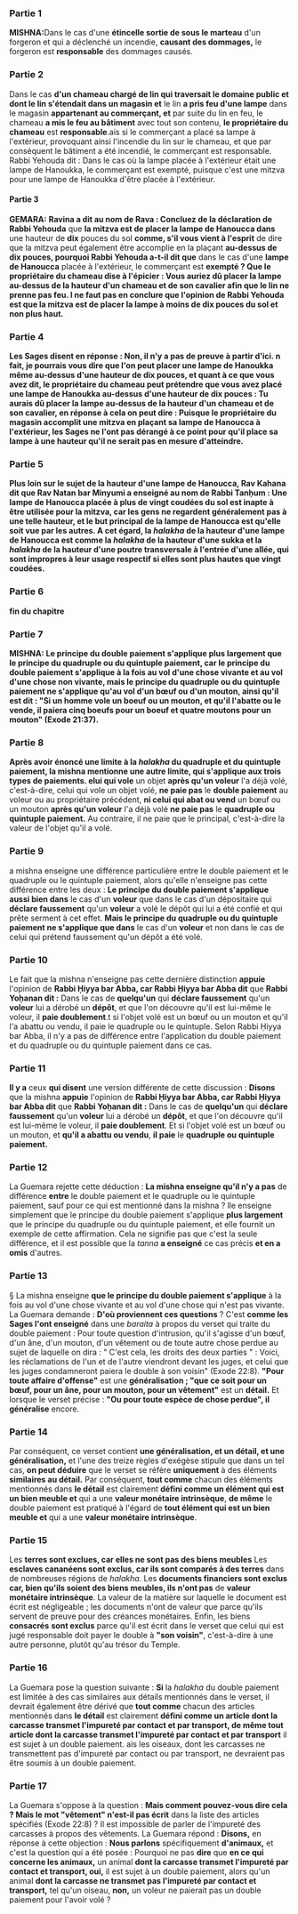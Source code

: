 ### Partie 1
<strong>MISHNA:</strong>Dans le cas d'une <b>étincelle sortie de sous le marteau</b> d'un forgeron et qui a déclenché un incendie, <b>causant des dommages,</b> le forgeron est <b>responsable</b> des dommages causés.

### Partie 2
Dans le cas <b>d'un chameau chargé de lin qui traversait le domaine public et dont le lin s'étendait dans un magasin et</b> le lin <b>a pris feu d'une lampe</b> dans le magasin <b>appartenant au commerçant, et</b> par suite du lin en feu, le chameau <b>a mis le feu au bâtiment</b> avec tout son contenu, <b>le propriétaire du chameau</b> est <b>responsable</b>.ais si le commerçant a placé sa lampe à l'extérieur, provoquant ainsi l'incendie du lin sur le chameau, et que par conséquent le bâtiment a été incendié, le commerçant est responsable. Rabbi Yehouda dit : Dans le cas où la lampe placée à l'extérieur était une lampe de Hanoukka, le commerçant est exempté, puisque c'est une mitzva pour une lampe de Hanoukka d'être placée à l'extérieur.

#### Partie 3
<strong>GEMARA:</strong> <b>Ravina a dit au nom de Rava : Concluez de la déclaration de Rabbi Yehouda</b> que <b>la mitzva est de placer la lampe de Hanoucca dans</b> une hauteur de <b>dix</b> pouces du sol <b>comme, s'il vous vient à l'esprit</b> de dire que la mitzva peut également être accomplie en la plaçant <b>au-dessus de dix pouces, pourquoi Rabbi Yehouda a-t-il dit que</b> dans le cas d'une <b>lampe de Hanoucca</b> placée à l'extérieur, le commerçant est <b>exempté ? Que le propriétaire du chameau <b>dise à</b> l'épicier : <b>Vous auriez dû placer</b> la lampe <b>au-dessus de la hauteur</b> <b>d'un chameau et de son cavalier</b> afin que le lin ne prenne pas feu. l ne faut pas en conclure que l'opinion de Rabbi Yehouda est que la mitzva est de placer la lampe à moins de dix pouces du sol et non plus haut.

### Partie 4
Les Sages <b>disent</b> en réponse : <b>Non,</b> il n'y a pas de preuve à partir d'ici. n fait, je pourrais vous dire que l'on peut placer une lampe de Hanoukka même au-dessus d'une hauteur de dix pouces, et quant à ce que vous avez dit, le propriétaire du chameau peut prétendre que vous avez placé une lampe de Hanoukka au-dessus d'une hauteur de dix pouces : <b>Tu aurais dû placer</b> la lampe <b>au-dessus</b> de la hauteur <b>d'un chameau et de son cavalier,</b> en réponse à cela on peut dire : <b>Puisque</b> le propriétaire du magasin <b>accomplit une mitzva</b> en plaçant sa lampe de Hanoucca à l'extérieur, <b>les Sages ne l'ont pas dérangé à ce point</b> pour qu'il place sa lampe à une hauteur qu'il ne serait pas en mesure d'atteindre.

### Partie 5
Plus loin sur le sujet de la hauteur d'une lampe de Hanoucca, <b>Rav Kahana dit</b> que <b>Rav Natan bar Minyumi a enseigné au nom de Rabbi Tanḥum : Une lampe de Hanoucca placée à plus de vingt coudées</b> du sol est <b>inapte</b> à être utilisée pour la mitzva, car les gens ne regardent généralement pas à une telle hauteur, et le but principal de la lampe de Hanoucca est qu'elle soit vue par les autres. A cet égard, la <i>halakha</i> de la hauteur d'une lampe de Hanoucca est <b>comme</b> la <i>halakha</i> de la hauteur d'une <b>sukka</i> et</b> la <i>halakha</i> de la hauteur d'une poutre transversale à l'entrée d'une <b>allée,</b> qui sont impropres à leur usage respectif si elles sont plus hautes que vingt coudées.

### Partie 6
fin du chapitre

### Partie 7
<strong>MISHNA:</strong> <b>Le principe du double paiement</b> s'applique <b>plus largement que le principe du quadruple ou du quintuple paiement, car le principe du double paiement s'applique à la fois au</b> vol d'une <b>chose vivante et au</b> vol d'une <b>chose non vivante, mais le principe du quadruple ou du quintuple paiement ne s'applique qu'au</b> vol d'un bœuf ou d'un mouton, ainsi qu'il est dit : "Si un homme vole un boeuf ou un mouton, et qu'il l'abatte ou le vende, il paiera cinq boeufs pour un boeuf et quatre moutons pour un mouton" (Exode 21:37).

### Partie 8
Après avoir énoncé une limite à la <i>halakha</i> du quadruple et du quintuple paiement, la mishna mentionne une autre limite, qui s'applique aux trois types de paiements. elui qui vole</b> un objet <b>après qu'un voleur</b> l'a déjà volé, c'est-à-dire, celui qui vole un objet volé, <b>ne paie pas</b> le <b>double paiement</b> au voleur ou au propriétaire précédent, <b>ni celui qui abat ou vend</b> un bœuf ou un mouton <b>après qu'un voleur</b> l'a déjà volé <b>ne paie pas</b> le <b>quadruple ou quintuple paiement.</b> Au contraire, il ne paie que le principal, c'est-à-dire la valeur de l'objet qu'il a volé.

### Partie 9
a mishna enseigne une différence particulière entre le double paiement et le quadruple ou le quintuple paiement, alors qu'elle n'enseigne pas cette différence entre les deux : <b>Le principe du double paiement s'applique aussi bien dans</b> le cas d'un <b>voleur</b> que dans le cas d'un dépositaire qui <b>déclare faussement</b> qu'un <b>voleur</b> a volé le dépôt qui lui a été confié et qui prête serment à cet effet. <b>Mais le principe du quadruple ou du quintuple paiement ne s'applique que dans</b> le cas d'un <b>voleur</b> et non dans le cas de celui qui prétend faussement qu'un dépôt a été volé.

### Partie 10
Le fait que la mishna n'enseigne pas cette dernière distinction <b>appuie</b> l'opinion de <b>Rabbi Ḥiyya bar Abba, car Rabbi Ḥiyya bar Abba dit</b> que <b>Rabbi Yoḥanan dit :</b> Dans le cas de <b>quelqu'un</b> qui <b>déclare faussement</b> qu'un <b>voleur</b> lui a dérobé un <b>dépôt</b>, et que l'on découvre qu'il est lui-même le voleur, il <b>paie doublement</b>.t si l'objet volé est un bœuf ou un mouton et qu'il l'a abattu ou vendu, il paie le quadruple ou le quintuple. Selon Rabbi Ḥiyya bar Abba, il n'y a pas de différence entre l'application du double paiement et du quadruple ou du quintuple paiement dans ce cas.

### Partie 11
<b>Il y a</b> ceux <b>qui disent</b> une version différente de cette discussion : <b>Disons</b> que la mishna <b>appuie</b> l'opinion de <b>Rabbi Ḥiyya bar Abba, car Rabbi Ḥiyya bar Abba dit</b> que <b>Rabbi Yoḥanan dit :</b> Dans le cas de <b>quelqu'un</b> qui <b>déclare faussement</b> qu'un <b>voleur</b> lui a dérobé un <b>dépôt</b>, et que l'on découvre qu'il est lui-même le voleur, il <b>paie doublement</b>.</b> Et si l'objet volé est un bœuf ou un mouton, et <b>qu'il a abattu ou vendu</b>, <b>il paie</b> le <b>quadruple ou quintuple paiement.</b>

### Partie 12
La Guemara rejette cette déduction : <b>La mishna <b>enseigne</b> qu'il n'y a pas</b> de différence <b>entre</b> le double paiement et le quadruple ou le quintuple paiement, sauf pour ce qui est mentionné dans la mishna ? lle enseigne simplement que le principe du double paiement s'applique <b>plus largement</b> que le principe du quadruple ou du quintuple paiement, et elle fournit un exemple de cette affirmation. Cela ne signifie pas que c'est la seule différence, et il est possible que la <i>tanna</i> <b>a enseigné</b> ce cas précis <b>et en a omis</b> d'autres.

### Partie 13
§ La mishna enseigne <b>que le principe du double paiement s'applique</b> à la fois au vol d'une chose vivante et au vol d'une chose qui n'est pas vivante. La Guemara demande : <b>D'où proviennent ces questions</b> ? C'est <b>comme les Sages l'ont enseigné</b> dans une <i>baraita</i> à propos du verset qui traite du double paiement : Pour toute question d'intrusion, qu'il s'agisse d'un bœuf, d'un âne, d'un mouton, d'un vêtement ou de toute autre chose perdue au sujet de laquelle on dira : " C'est cela, les droits des deux parties " : Voici, les réclamations de l'un et de l'autre viendront devant les juges, et celui que les juges condamneront paiera le double à son voisin" (Exode 22:8). <b>"Pour toute affaire d'offense"</b> est une <b>généralisation ; "que ce soit pour un bœuf, pour un âne, pour un mouton, pour un vêtement"</b> est un <b>détail.</b> Et lorsque le verset précise : <b>"Ou pour toute espèce de chose perdue", il généralise</b> encore.

### Partie 14
Par conséquent, ce verset contient <b>une généralisation, et un détail, et une généralisation,</b> et l'une des treize règles d'exégèse stipule que dans un tel cas, <b>on peut déduire</b> que le verset se réfère <b>uniquement</b> à des éléments <b>similaires au détail.</b> Par conséquent, <b>tout comme</b> chacun des éléments mentionnés dans <b>le détail</b> est clairement <b>défini comme un élément qui est un bien meuble et</b> qui a une <b>valeur monétaire intrinsèque</b>, <b>de même</b> le double paiement est pratiqué à l'égard de <b>tout élément qui est un bien meuble et</b> qui a une <b>valeur monétaire intrinsèque</b>.

### Partie 15
Les <b>terres sont exclues, car elles ne sont pas des biens meubles</b> Les <b>esclaves cananéens sont exclus, car ils sont comparés à des terres</b> dans de nombreuses régions de <i>halakha</i>. Les <b>documents financiers sont exclus car, bien qu'ils soient des biens meubles, ils n'ont pas</b> de <b>valeur monétaire intrinsèque</b>. La valeur de la matière sur laquelle le document est écrit est négligeable ; les documents n'ont de valeur que parce qu'ils servent de preuve pour des créances monétaires. Enfin, les biens <b>consacrés</b> <b>sont exclus</b> parce qu'il est écrit</b> dans le verset que celui qui est jugé responsable doit payer le double à <b>"son voisin"</b>, c'est-à-dire à une autre personne, plutôt qu'au trésor du Temple.

### Partie 16
La Guemara pose la question suivante : <b>Si</b> la <i>halakha</i> du double paiement est limitée à des cas similaires aux détails mentionnés dans le verset, il devrait également être dérivé que <b>tout comme</b> chacun des articles mentionnés dans <b>le détail</b> est clairement <b>défini comme un article dont la carcasse transmet l'impureté par contact et par transport, de même tout article dont la carcasse transmet l'impureté par contact et par transport</b> il est sujet à un double paiement. ais les oiseaux, dont les carcasses ne transmettent pas d'impureté par contact ou par transport, ne devraient pas être soumis à un double paiement.

### Partie 17
La Guemara s'oppose à la question : <b>Mais comment pouvez-vous dire cela ? Mais le mot "vêtement" n'est-il pas écrit</b> dans la liste des articles spécifiés (Exode 22:8) ? Il est impossible de parler de l'impureté des carcasses à propos des vêtements. La Guemara répond : <b>Disons,</b> en réponse à cette objection : <b>Nous parlons</b> spécifiquement <b>d'animaux,</b> et c'est la question qui a été posée : Pourquoi ne pas <b>dire</b> que <b>en ce qui concerne les animaux,</b> un animal <b>dont la carcasse transmet l'impureté par contact et transport, oui,</b> il est sujet à un double paiement, alors qu'un animal <b>dont la carcasse ne transmet pas l'impureté par contact et transport,</b> tel qu'un oiseau, <b>non,</b> un voleur ne paierait pas un double paiement pour l'avoir volé ?